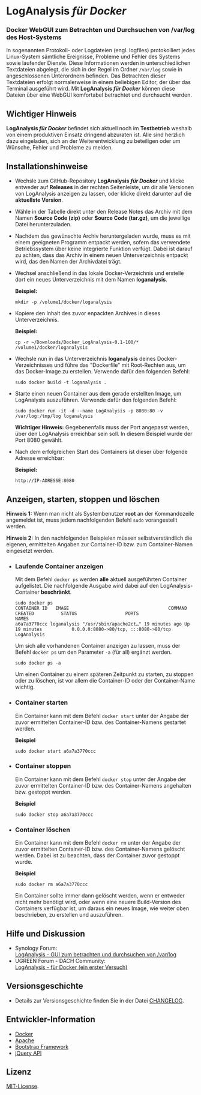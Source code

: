 # LogAnalysis *für Docker* 
### Docker WebGUI zum Betrachten und Durchsuchen von /var/log des Host-Systems
In sogenannten Protokoll- oder Logdateien (engl. logfiles) protokolliert jedes Linux-System sämtliche Ereignisse, Probleme und Fehler des Systems sowie laufender Dienste. Diese Informationen werden in unterschiedlichen Textdateien abgelegt, die sich in der Regel im Ordner `/var/log` sowie in angeschlossenen Unterordnern befinden. Das Betrachten dieser Textdateien erfolgt normalerweise in einem beliebigen Editor, der über das Terminal ausgeführt wird. Mit **LogAnalysis *für Docker*** können diese Dateien über eine WebGUI komfortabel betrachtet und durchsucht werden.

## Wichtiger Hinweis
**LogAnalysis *für Docker*** befindet sich aktuell noch im **Testbetrieb** weshalb von einem produktiven Einsatz dringend abzuraten ist. Alle sind herzlich dazu eingeladen, sich an der Weiterentwicklung zu beteiligen oder um Wünsche, Fehler und Probleme zu melden.

## Installationshinweise
- Wechsle zum GitHub-Repository **LogAnalysis *für Docker*** und klicke entweder auf **Releases** in der rechten Seitenleiste, um dir alle Versionen von LogAnalysis anzeigen zu lassen, oder klicke direkt darunter auf die **aktuellste Version**.
- Wähle in der Tabelle direkt unter den Release Notes das Archiv mit dem Namen **Source Code (zip)** oder **Source Code (tar.gz)**, um die jeweilige Datei herunterzuladen. 
- Nachdem das gewünschte Archiv heruntergeladen wurde, muss es mit einem geeigneten Programm entpackt werden, sofern das verwendete Betriebssystem über keine integrierte Funktion verfügt. Dabei ist darauf zu achten, dass das Archiv in einem neuen Unterverzeichnis entpackt wird, das den Namen der Archivdatei trägt.
- Wechsel anschließend in das lokale Docker-Verzeichnis und erstelle dort ein neues Unterverzeichnis mit dem Namen **loganalysis**. 

  **Beispiel:**

  	  mkdir -p /volume1/docker/loganalysis

- Kopiere den Inhalt des zuvor enpackten Archives in dieses Unterverzeichnis.

  **Beispiel:**

  	  cp -r ~/Downloads/Docker_LogAnalysis-0.1-100/* /volume1/docker/loganalysis

- Wechsle nun in das Unterverzeichnis **loganalysis** deines Docker-Verzeichnisses und führe das "Dockerfile" mit Root-Rechten aus, um das Docker-Image zu erstellen. Verwende dafür den folgenden Befehl:

  	  sudo docker build -t loganalysis .

- Starte einen neuen Container aus dem gerade erstellten Image, um LogAnalysis auszuführen. Verwende dafür den folgenden Befehl:

  	  sudo docker run -it -d --name LogAnalysis -p 8080:80 -v /var/log:/tmp/log loganalysis
 
  **Wichtiger Hinweis:** Gegebenenfalls muss der Port angepasst werden, über den LogAnalysis erreichbar sein soll. In diesem Beispiel wurde der Port 8080 gewählt.
 
- Nach dem erfolgreichen Start des Containers ist dieser über folgende Adresse erreichbar:

  **Beispiel:**

      http://IP-ADRESSE:8080

## Anzeigen, starten, stoppen und löschen
**Hinweis 1:** Wenn man nicht als Systembenutzer **root** an der Kommandozeile angemeldet ist, muss jedem nachfolgenden Befehl `sudo` vorangestellt werden.

**Hinweis 2:** In den nachfolgenden Beispielen müssen selbstverständlich die eigenen, ermittelten Angaben zur Container-ID bzw. zum Container-Namen eingesetzt werden.

- ### Laufende Container anzeigen
  Mit dem Befehl `docker ps` werden **alle** aktuell ausgeführten Container aufgelistet. Die nachfolgende Ausgabe wird dabei auf den LogAnalysis-Container **beschränkt**.

      sudo docker ps  
      CONTAINER ID   IMAGE                                     COMMAND                    	  CREATED          STATUS                  PORTS                                                                                            NAMES
      a6a7a3770ccc loganalysis "/usr/sbin/apache2ct…" 19 minutes ago Up 19 minutes           0.0.0.0:8080->80/tcp, :::8080->80/tcp LogAnalysis


  Um sich alle vorhandenen Container anzeigen zu lassen, muss der Befehl `docker ps` um den Parameter `-a` (für all) ergänzt werden.

      sudo docker ps -a 

  Um einen Container zu einem späteren Zeitpunkt zu starten, zu stoppen oder zu löschen, ist vor allem die Container-ID oder der Container-Name wichtig.

- ### Container starten
  Ein Container kann mit dem Befehl `docker start` unter der Angabe der zuvor ermittelten Container-ID bzw. des Container-Namens gestartet werden.

  **Beispiel**

      sudo docker start a6a7a3770ccc

- ### Container stoppen
  Ein Container kann mit dem Befehl `docker stop` unter der Angabe der zuvor ermittelten Container-ID bzw. des Container-Namens angehalten bzw. gestoppt werden.

  **Beispiel**

      sudo docker stop a6a7a3770ccc

- ### Container löschen
  Ein Container kann mit dem Befehl `docker rm` unter der Angabe der zuvor ermittelten Container-ID bzw. des Container-Namens gelöscht werden. Dabei ist zu beachten, dass der Container zuvor gestoppt wurde.

  **Beispiel**

      sudo docker rm a6a7a3770ccc

  Ein Container sollte immer dann gelöscht werden, wenn er entweder nicht mehr benötigt wird, oder wenn eine neuere Build-Version des Containers verfügbar ist, um daraus ein neues Image, wie weiter oben beschrieben, zu erstellen und auszuführen.

## Hilfe und Diskussion
- Synology Forum:  
[LogAnalysis - GUI zum betrachten und durchsuchen von /var/log](https://www.synology-forum.de/threads/loganalysis-gui-zum-betrachten-und-durchsuchen-von-var-log.107180/)
- UGREEN Forum - DACH Community:  
[LogAnalysis - für Docker (ein erster Versuch)](https://ugreen-forum.de/forum/thread/887-loganalysis-f%C3%BCr-docker-ein-erster-versuch/)

## Versionsgeschichte
- Details zur Versionsgeschichte finden Sie in der Datei [CHANGELOG](CHANGELOG).

## Entwickler-Information
- [Docker](https://www.docker.com/)
- [Apache](https://httpd.apache.org/)
- [Bootstrap Framework](https://getbootstrap.com/)
- [jQuery API](https://api.jquery.com/)

## Lizenz
[MIT-License](LICENSE).

